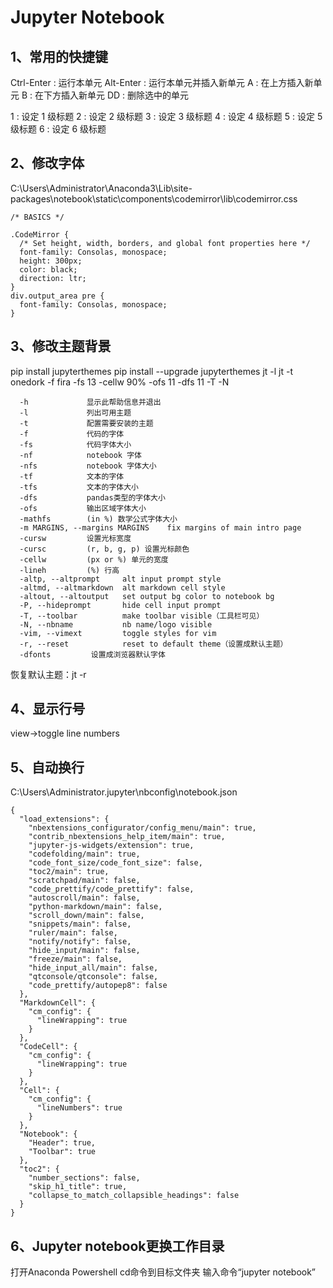 # Jupyter Notebook

## 1、常用的快捷键
Ctrl-Enter : 运行本单元
Alt-Enter : 运行本单元并插入新单元
A : 在上方插入新单元
B : 在下方插入新单元
DD : 删除选中的单元

1 : 设定 1 级标题
2 : 设定 2 级标题
3 : 设定 3 级标题
4 : 设定 4 级标题
5 : 设定 5 级标题
6 : 设定 6 级标题

## 2、修改字体
C:\Users\Administrator\Anaconda3\Lib\site-packages\notebook\static\components\codemirror\lib\codemirror.css
```
/* BASICS */

.CodeMirror {
  /* Set height, width, borders, and global font properties here */
  font-family: Consolas, monospace;
  height: 300px;
  color: black;
  direction: ltr;
}
div.output_area pre {
  font-family: Consolas, monospace;
}
```

## 3、修改主题背景
pip install jupyterthemes
pip install --upgrade jupyterthemes
jt -l
jt -t onedork -f fira -fs 13 -cellw 90% -ofs 11 -dfs 11 -T -N
```
  -h             显示此帮助信息并退出
  -l             列出可用主题
  -t             配置需要安装的主题
  -f             代码的字体
  -fs            代码字体大小
  -nf            notebook 字体
  -nfs           notebook 字体大小
  -tf            文本的字体
  -tfs           文本的字体大小
  -dfs           pandas类型的字体大小
  -ofs           输出区域字体大小
  -mathfs        (in %) 数学公式字体大小
  -m MARGINS, --margins MARGINS    fix margins of main intro page
  -cursw         设置光标宽度
  -cursc         (r, b, g, p) 设置光标颜色
  -cellw         (px or %) 单元的宽度
  -lineh         (%) 行高
  -altp, --altprompt     alt input prompt style
  -altmd, --altmarkdown  alt markdown cell style
  -altout, --altoutput   set output bg color to notebook bg
  -P, --hideprompt       hide cell input prompt
  -T, --toolbar          make toolbar visible（工具栏可见）
  -N, --nbname           nb name/logo visible
  -vim, --vimext         toggle styles for vim
  -r, --reset            reset to default theme（设置成默认主题）
  -dfonts         设置成浏览器默认字体
```
恢复默认主题：jt -r

## 4、显示行号
view->toggle line numbers

## 5、自动换行
C:\Users\Administrator\.jupyter\nbconfig\notebook.json
```
{
  "load_extensions": {
    "nbextensions_configurator/config_menu/main": true,
    "contrib_nbextensions_help_item/main": true,
    "jupyter-js-widgets/extension": true,
    "codefolding/main": true,
    "code_font_size/code_font_size": false,
    "toc2/main": true,
    "scratchpad/main": false,
    "code_prettify/code_prettify": false,
    "autoscroll/main": false,
    "python-markdown/main": false,
    "scroll_down/main": false,
    "snippets/main": false,
    "ruler/main": false,
    "notify/notify": false,
    "hide_input/main": false,
    "freeze/main": false,
    "hide_input_all/main": false,
    "qtconsole/qtconsole": false,
    "code_prettify/autopep8": false
  },
  "MarkdownCell": {
    "cm_config": {
      "lineWrapping": true
    }
  },
  "CodeCell": {
    "cm_config": {
      "lineWrapping": true
    }
  },
  "Cell": {
    "cm_config": {
      "lineNumbers": true
    }
  },
  "Notebook": {
    "Header": true,
    "Toolbar": true
  },
  "toc2": {
    "number_sections": false,
    "skip_h1_title": true,
    "collapse_to_match_collapsible_headings": false
  }
}
```

## 6、Jupyter notebook更换工作目录
打开Anaconda Powershell
cd命令到目标文件夹
输入命令“jupyter notebook”





